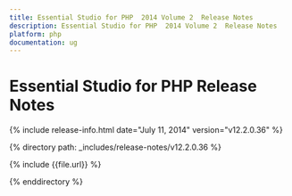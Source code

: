 ```yaml
---
title: Essential Studio for PHP  2014 Volume 2  Release Notes  
description: Essential Studio for PHP  2014 Volume 2  Release Notes  
platform: php
documentation: ug
---
```


# Essential Studio for PHP  Release Notes  

{% include release-info.html date="July 11, 2014"  version="v12.2.0.36" %} 


{% directory path: _includes/release-notes/v12.2.0.36 %}

{% include {{file.url}} %}

{% enddirectory %}
